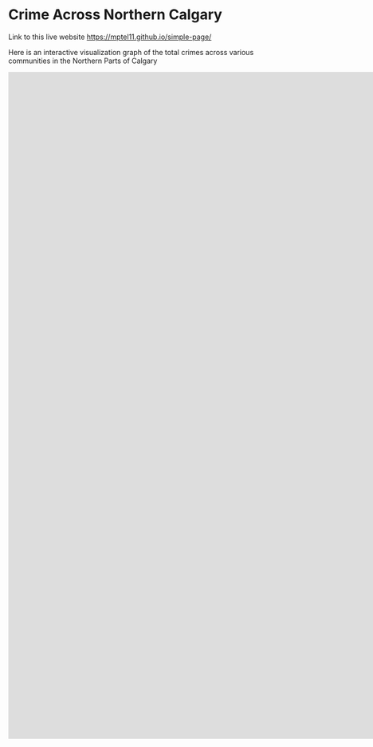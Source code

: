 # Crime Across Northern Calgary

Link to this live website https://mptel11.github.io/simple-page/

Here is an interactive visualization graph of the total crimes across various communities in the Northern Parts of Calgary

<iframe width="2265.0026091553227" height="1336.9557692118926" seamless frameborder="0" scrolling="no" src="https://docs.google.com/a/telus.com/spreadsheets/d/e/2PACX-1vRt510Sgg8W7e6399fP70bl9m056cplUq8kaiFhHy_pefyZDXcJEAroRzIQPY4A_m9yNoTLl7pRyFfg/pubchart?oid=1209133683&amp;format=interactive"></iframe>
